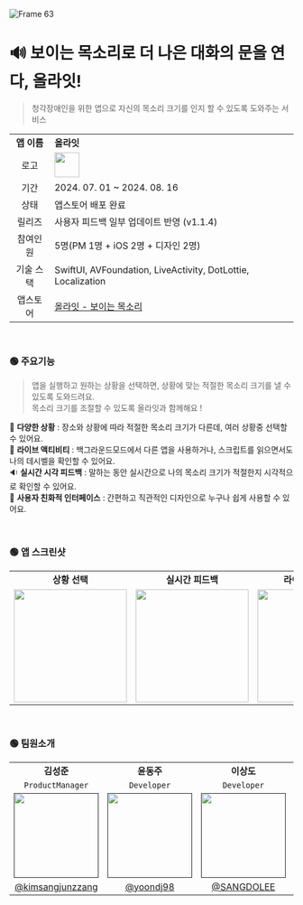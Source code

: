 ![Frame 63](https://github.com/user-attachments/assets/b56d0491-ef1b-4bb9-8c04-317ca216338d)


# 🔊 보이는 목소리로 더 나은 대화의 문을 연다, 올라잇!

> 청각장애인을 위한 앱으로 자신의 목소리 크기를 인지 할 수 있도록 도와주는 서비스
<table>
  <tr>
    <td colspan="1" align="center"><b>앱 이름</b></td>
    <td colspan="1" align="leading"><b>올라잇</b></td>
  </tr>
  <tr>
    <td colspan="1" align="center">로고</td>
    <td colspan="1" align="leading"><img src="https://github.com/user-attachments/assets/ede24493-261e-4e68-a064-ae667526b25c" width="44px"></td>
  </tr>
  <tr>
    <td colspan="1" align="center">기간</td>
    <td colspan="1" align="leading">2024. 07. 01 ~ 2024. 08. 16</td>
  </tr>
  <tr>
    <td colspan="1" align="center">상태</td>
    <td colspan="1" align="leading">앱스토어 배포 완료</td>
  </tr>
   <tr>
    <td colspan="1" align="center">릴리즈</td>
    <td colspan="1" align="leading">사용자 피드백 일부 업데이트 반영 (v1.1.4)</td>
  </tr>
   <tr>
    <td colspan="1" align="center">참여인원</td>
    <td colspan="1" align="leading">5명(PM 1명 + iOS 2명 + 디자인 2명)</td>
  </tr>
  <tr>
    <td colspan="1" align="center">기술 스택</td>
    <td colspan="1" align="leading">SwiftUI, AVFoundation, LiveActivity, DotLottie, Localization &nbsp;&nbsp;&nbsp;&nbsp;&nbsp;&nbsp; </td>
  </tr>
    <tr>
    <td colspan="1" align="center">앱스토어</td>
    <td colspan="1" align="leading">
      <a href="https://apps.apple.com/kr/app/%EC%98%AC%EB%9D%BC%EC%9E%87-%EB%B3%B4%EC%9D%B4%EB%8A%94-%EB%AA%A9%EC%86%8C%EB%A6%AC/id6593663549">올라잇 - 보이는 목소리</a>
    </td>
  </tr>
</table>

</br>

### 🟢 주요기능
> 앱을 실행하고 원하는 상황을 선택하면, 상황에 맞는 적절한 목소리 크기를 낼 수 있도록 도와드려요. </br>
> 목소리 크기를 조절할 수 있도록 올라잇과 함께해요 ! </br>

🏢 <b>다양한 상황</b> : 장소와 상황에 따라 적절한 목소리 크기가 다른데, 여러 상황중 선택할 수 있어요. </br>
🚥 <b>라이브 액티비티</b> : 백그라운드모드에서 다른 앱을 사용하거나, 스크립트를 읽으면서도 나의 데시벨을 확인할 수 있어요. </br>
🔉 <b>실시간 시각 피드백</b> : 말하는 동안 실시간으로 나의 목소리 크기가 적절한지 시각적으로 확인할 수 있어요. </br>
👀 <b>사용자 친화적 인터페이스</b> : 간편하고 직관적인 디자인으로 누구나 쉽게 사용할 수 있어요. </br>

</br>

### 🟢 앱 스크린샷
<table>
  <tr>
    <td colspan="1" align="center"><b>상황 선택</b></td>
    <td colspan="1" align="center"><b>실시간 피드백</b></td>
    <td colspan="1" align="center"><b>라이브 액티비티</b></td>
    <td colspan="1" align="center"><b>사용자 친화적 인터페이스</b></td>
  </tr>
  <tr>
    <td colspan="1" align="center"><img src="https://github.com/user-attachments/assets/6a67e6ee-57d5-40e1-bf6c-d4a71b014e8f" width="200px;"></td>
    <td colspan="1" align="center"><img src="https://github.com/user-attachments/assets/ae1479fb-1e4b-4b24-b5bd-bf3a2370070e" width="200px;"></td>
    <td colspan="1" align="center"><img src="https://github.com/user-attachments/assets/3024e719-0dcb-4680-9ff7-dc41967ac437" width="200px;"></td>
    <td colspan="1" align="center"><img src="https://github.com/user-attachments/assets/c958891b-1c4c-4345-b129-09a39da2ba63" width="200px;"></td>
  </tr>
</table>

</br>

### 🟢 팀원소개
<table>
    <tr>
      <td colspan="1" align="center"><b>김성준</b></td>
      <td colspan="1" align="center"><b>윤동주</b></td>
      <td colspan="1" align="center"><b>이상도</b></td>
      <td colspan="1" align="center"><b>이윤지</b></td>
      <td colspan="1" align="center"><b>안혜림</b></td>
    </tr>
    <tr>
  <td colspan="1" align="center"><code>ProductManager</code></td>
  <td colspan="1" align="center"><code>Developer</code></td>
  <td colspan="1" align="center"><code>Developer</code></td>
  <td colspan="1" align="center"><code>Designer</code></td>
  <td colspan="1" align="center"><code>Designer</code></td>
</tr>
    <tr>
      <td align="center"><a href=""><img src="https://github.com/user-attachments/assets/917119f7-e5fa-4734-9848-2304a4827592" width="150px;" alt=""/><br /><sub><b></b></sub></a></td>
      <td align="center"><a href=""><img src="https://github.com/user-attachments/assets/247f5983-9e77-407f-aa66-6c3b81f52cbc" width="150px;" alt=""/><br /><sub><b></b></sub></a></td>
      <td align="center"><a href=""><img src="https://github.com/user-attachments/assets/15102c50-b525-482e-9796-de49c4bbe1a3" width="150px;" alt=""/><br /><sub><b></b></sub></a></td>
      <td align="center"><a href=""><img src="https://github.com/user-attachments/assets/e97e8f06-bdf7-43d6-9925-60bb3a7092bf" width="150px;" alt=""/><br /><sub><b></b></sub></a></td>
      <td align="center"><a href=""><img src="https://github.com/user-attachments/assets/2e26e0b1-38f1-4404-9e69-11bfdd50b749" width="150px;" alt=""/><br /><sub><b></b></sub></a></td>
    </tr>
  <tr>
      <td colspan="1" align="center"><a href="https://github.com/kimsangjunzzang">@kimsangjunzzang</a></td>
      <td colspan="1" align="center"><a href="https://github.com/yoondj98">@yoondj98</a></td>
      <td colspan="1" align="center"><a href="https://github.com/SANGDOLEE">@SANGDOLEE</a></td>
      <td colspan="1" align="center"><a href="https://github.com/Aengzii">@Aengzii</a></td>
      <td colspan="1" align="center"><a href="https://github.com/Ahnhyerim">@Ahnhyerim</a></td>
    </tr>
  </tbody>
</table>
